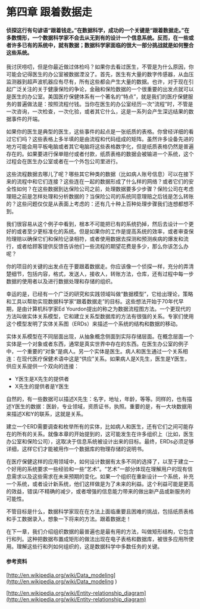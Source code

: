 第四章 跟着数据走
========================================================
#### 侦探这行有句谚语“跟着钱走。”在数据科学，成功的一个关键是“跟着数据走。”在多数情形，一个数据科学家不会去从无到有的设计一个信息系统。反而，在一些或者许多已有的系统中，就有数据；数据科学家面临的很大一部分挑战就是如何整合这些系统。


我讨厌唠叨，但是你最近做过体检吗？如果你去看过医生，不管是为什么原因，你可能会记得医生的办公室被数据湮没了。首先，医生有大量的数字传感器，从血压监测器到超声波机器应有尽有，所有这些都会产生大量的数据。也许，对于现在引起广泛关注的关于健康保险的争论，金融和保险数据的一个很重要的出发点就可以是医生的办公室。美国医疗保健体系有一个著名的“特点”，就是我们的医疗保健服务的普遍做法是：按照流程付钱。当你在医生的办公室经历一次“流程”时，不管是一次咨询，一次检查，一次化验，或者其它什么，这是一系列会产生深远结果的数据事件的开端。

如果你的医生是典型的医生，这些事件的起点是一张纸质的表格。你曾经详细的看过它们吗？这些表格上多半填的是由流程和代码组成的矩阵。虽然许多设备先进的地方可能会用平板电脑或者其它电脑将这些表格数字化，但是纸质表格仍然是普遍存在的。如果要进行保单赔付或者付款，纸质表格的数据会被输进一个系统，这个过程会在医生办公室或者在一个外包公司里进行。

这些流程数据去哪儿了呢？哪些其它种类的数据（比如病人账号信息）可以在接下来的流程中和它们连接？这些连在一起的数据形成了什么样的网络？或者它们的安全性如何？在这些数据到达保险公司之前，处理数据要多少步骤？保险公司在考虑理赔之前是怎样处理和分析数据的？当保险公司的系统同意理赔之后钱是怎么转账的？这些问题仅仅是从表面上考虑的：还有几十种上百种处理步骤我们连想都想不到。

我们很容易从这个例子中看到，根本不可能把已有的系统扔掉，然后去设计一个更好的或者至少更标准化的系统。但是如果你的工作是提高系统的效率，或者审查保险理赔以确保它们和保险记录相符，或者使用数据去探测和预测疾病的爆发和流行，或者给顾客提供反馈告诉他们一些流程的期望花费是多少，那么你该怎么办呢？

你的项目的关键的出发点在于要跟着数据走。你应该像一个侦探一样，充分的弄清楚细节，包括内容，格式，发送人，接收人，转账方法，仓库，还有过程中每一步数据的使用者以及进行数据处理和存储的组织。

幸运的是，已经有一个广泛的研究和实践领域叫做“数据模型”，它给出理论，策略和工具以帮助实现数据科学家“跟着数据走”的目标。这些想法开始于70年代早期，是由计算机科学家Ed Yourdon提出的称之为数据流程图方法。一个更现代的方法叫做实体关系模型，它和建立关系型数据库的方法有很强的关系。专家们使用这个模型发明了实体关系图（ERDs）来描述一个系统的结构和数据的移动。

实体关系模型在不同层面出现，从抽象概念侧面到实际存储层面。在概念层面一个实体是一个对象或者东西，通常是真实世界中存在的东西。在医生办公室的例子中，一个重要的“对象”是病人。另一个实体是医生。病人和医生通过一个关系相连：在现代医疗保健术语中这是“供应”关系。如果病人是X先生，医生是Y医生，供应关系提供一个双向的连接：

- Y医生是X先生的提供者
- X先生的提供者是Y医生

自然的，有一些数据可以描述X先生：名字，地址，年龄，等等。同样的，也有描述Y医生的数据：医龄，专业领域，资质证书，执照。重要的是，有一大块数据用来描述X和Y的联系，这就是关系。

建立一个ERD需要调查和枚举所有的实体，比如病人和医生，还有它们之间可能存在的所有的关系。就像本章的开始提到的，这可能发生在许多组织上（比如，医生办公室和保险公司），这取决于信息系统被设计出来的目标。最终，ERDs必须足够详细，这样它们才能被用作一个数据库的物理存储的说明书。

在医疗保健这样的应用领域中，如何设计数据有太多不同的选择了，以至于建立一个好用的系统要求一些经验和一些“艺术”。“艺术”一部分体现在理解用户的现有信息需求以及这些需求在未来预期的变化。如果一个组织在重新设计一个系统，补充一个系统，或者设计新系统，他们这样做是为了未来的利益。这个利益可能是更高的效益，错误/不精确的减少，或者增强的信息能力带来的做出新产品或新服务的可能性。

不管目标是什么，数据科学家现在在方法上面临重要且困难的挑战，包括纸质表格和手工数据录入，想象一下将来的方法。跟着数据走！

在下一章，我们介绍组织数据的最普遍也是最有用的方法，叫做矩形结构，它包含行和列。这种把数据布置成矩形的做法出现在电子表格和数据库，被很多应用所使用。理解这些行和列如何组织的，这是数据科学中多数任务的关键。

#### 参考资料

[http://en.wikipedia.org/wiki/Data_modeling](http://en.wikipedia.org/wiki/Data_modeling )

[http://en.wikipedia.org/wiki/Entity-relationship_diagram](http://en.wikipedia.org/wiki/Entity-relationship_diagram)
